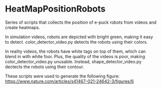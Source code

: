 # HeatMapPositionRobots

Series of scripts that collects the position of e-puck robots from videos and create heatmaps.


In simulation videos, robots are depicted with bright green, making it easy to detect.
color_detector_video.py detects the robots using their colors.

In reality videos, the robots have white tags on top of them, which can blend in with white foor.
Plus, the quality of the videos is poor, making color_detector_video.py unusable. Instead,
shape_detector_video.py dectects the robots using their contour. 

These scripts were used to generate the following figure:
https://www.nature.com/articles/s41467-021-24642-3/figures/6

